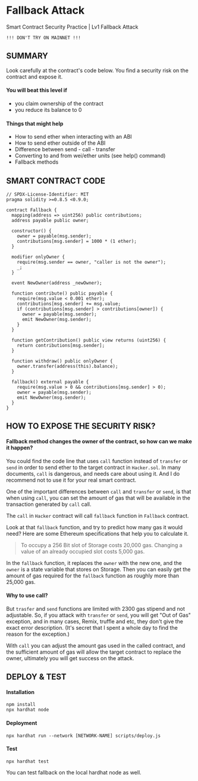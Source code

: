 # Fallback Attack
Smart Contract Security Practice | Lv1 Fallback Attack
```
!!! DON'T TRY ON MAINNET !!!
```

## SUMMARY
Look carefully at the contract's code below. You find a security risk on the contract and expose it.

#### You will beat this level if

- you claim ownership of the contract
- you reduce its balance to 0

#### Things that might help
- How to send ether when interacting with an ABI
- How to send ether outside of the ABI
- Difference between send - call - transfer
- Converting to and from wei/ether units (see help() command)
- Fallback methods

## SMART CONTRACT CODE
```solidity
// SPDX-License-Identifier: MIT
pragma solidity >=0.8.5 <0.9.0;

contract Fallback {
  mapping(address => uint256) public contributions;
  address payable public owner;

  constructor() {
    owner = payable(msg.sender);
    contributions[msg.sender] = 1000 * (1 ether);
  }

  modifier onlyOwner {
    require(msg.sender == owner, "caller is not the owner");
    _;
  }

  event NewOwner(address _newOwner);

  function contribute() public payable {
    require(msg.value < 0.001 ether);
    contributions[msg.sender] += msg.value;
    if (contributions[msg.sender] > contributions[owner]) {
      owner = payable(msg.sender);
      emit NewOwner(msg.sender);
    }
  }

  function getContribution() public view returns (uint256) {
    return contributions[msg.sender];
  }

  function withdraw() public onlyOwner {
    owner.transfer(address(this).balance);
  }

  fallback() external payable {
    require(msg.value > 0 && contributions[msg.sender] > 0);
    owner = payable(msg.sender);
    emit NewOwner(msg.sender);
  }
}
```

## HOW TO EXPOSE THE SECURITY RISK?
#### Fallback method changes the owner of the contract, so how can we make it happen?
You could find the code line that uses `call` function instead of `transfer` or `send` in order to send ether to the target contract in `Hacker.sol`.
In many documents, `call` is dangerous, and needs care about using it.
And I do recommend not to use it for your real smart contract.

One of the important differences between `call` and `transfer` or `send`, is that when using `call`, you can set the amount of gas that will be available in the transaction generated by `call` call.

The `call` in `Hacker` contract will call `fallback` function in `Fallback` contract.

Look at that `fallback` function, and try to predict how many gas it would need?
Here are some Ethereum specifications that help you to calculate it.

> To occupy a 256 Bit slot of Storage costs 20,000 gas. Changing a value of an already occupied slot costs 5,000 gas.

In the `fallback` function, it replaces the `owner` with the new one, and the `owner` is a state variable that stores on Storage. Then you can easily get the amount of gas required for the `fallback` function as roughly more than 25,000 gas.

#### Why to use call?
But `trasfer` and `send` functions are limited with 2300 gas stipend and not adjustable. So, if you attack with `transfer` or `send`, you will get "Out of Gas" exception, and in many cases, Remix, truffle and etc, they don't give the exact error description. (It's secret that I spent a whole day to find the reason for the exception.)

With `call` you can adjust the amount gas used in the called contract, and the sufficient amount of gas will allow the target contract to replace the owner, ultimately you will get success on the attack.

## DEPLOY & TEST
#### Installation
```
npm install
npx hardhat node
```

#### Deployment
```
npx hardhat run --network [NETWORK-NAME] scripts/deploy.js
```

#### Test
```
npx hardhat test
```

You can test fallback on the local hardhat node as well.
